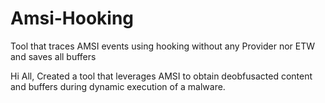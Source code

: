 # Amsi-Hooking
Tool that traces AMSI events using hooking without any Provider nor ETW and saves all buffers




Hi All,
Created a tool that leverages AMSI to obtain deobfusacted content and buffers during dynamic execution of a malware.
